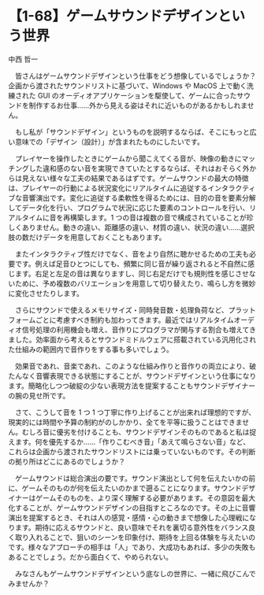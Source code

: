 # 【1-68】ゲームサウンドデザインという世界

<div class="author">中西 哲一</div>

　皆さんはゲームサウンドデザインという仕事をどう想像しているでしょうか？ 企画から渡されたサウンドリストに基づいて、Windows や MacOS 上で動く洗練された GUI のオーディオアプリケーションを駆使して、ゲームに合ったサウンドを制作するお仕事……外から見える姿はそれに近いものがあるかもしれません。

　もし私が「サウンドデザイン」というものを説明するならば、そこにもっと広い意味での「デザイン（設計）」が含まれたものにしたいです。

　プレイヤーを操作したときにゲームから聞こえてくる音が、映像の動きにマッチングした違和感のない音を実現できていたとするならば、それはおそらく外からは見えない様々な工夫の結果であるはずです。ゲームサウンドの最大の特徴は、プレイヤーの行動による状況変化にリアルタイムに追従するインタラクティブな音響演出です。変化に追従する柔軟性を得るためには、目的の音を要素分解してデータ化を行い、プログラムで状況に応じた要素のコントロールを行い、リアルタイムに音を再構築します。1 つの音は複数の音で構成されていることが珍しくありません。動きの違い、距離感の違い、材質の違い、状況の違い……選択肢の数だけデータを用意しておくこともあります。

　またインタラクティブ性だけでなく、音をより自然に聴かせるための工夫も必要です。例えば足音ひとつにしても、頻繁に同じ音が繰り返されると不自然に感じます。右足と左足の音は異なりますし、同じ右足だけでも規則性を感じさせないために、予め複数のバリエーションを用意して切り替えたり、鳴らし方を微妙に変化させたりします。

　さらにサウンドで使えるメモリサイズ・同時発音数・処理負荷など、プラットフォームごとに考慮すべき制約も加わってきます。最近ではリアルタイムオーディオ信号処理の利用機会も増え、音作りにプログラマが関与する割合も増えてきました。効率面から考えるとサウンドミドルウェアに搭載されている汎用化された仕組みの範囲内で音作りをする事も多いでしょう。

　効果音であれ、音楽であれ、このような仕組み作りと音作りの両立により、破たんなく音響表現できる状態にすることが、サウンドデザインという仕事になります。簡略化しつつ破綻の少ない表現方法を提案することもサウンドデザイナーの腕の見せ所です。

　さて、こうして音を 1 つ 1 つ丁寧に作り上げることが出来れば理想的ですが、現実的には時間や予算の制約がのしかかり、全てを平等に扱うことはできません。むしろ音に優劣を付けることも、サウンドデザインそのものであると私は捉えます。何を優先するか……「作りこむべき音」「あえて鳴らさない音」など、これらは企画から渡されたサウンドリストには乗っていないものです。その判断の拠り所はどこにあるのでしょうか？

　ゲームサウンドは総合演出の要です。サウンド演出として何を伝えたいかの前に、ゲームそのものが何を伝えたいのかまで遡ることになります。サウンドデザイナーはゲームそのものを、より深く理解する必要があります。その意図を最大化することが、ゲームサウンドデザインの目指すところなのです。その上に音響演出を提案するとき、それは人の感覚・感情・心の動きまで想像した心理戦になります。期待に応えるサウンドと、良い意味でそれを裏切る意外性をバランス良く取り入れることで、狙いのシーンを印象付け、期待を上回る体験を与えたいのです。様々なアプローチの相手は「人」であり、大成功もあれば、多少の失敗もあることでしょう。だから面白くて、やめられない。

　みなさんもゲームサウンドデザインという底なしの世界に、一緒に飛びこんでみませんか？
